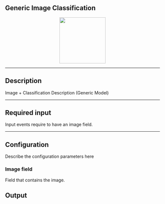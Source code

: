 <!--
  ~ Licensed to the Apache Software Foundation (ASF) under one or more
  ~ contributor license agreements.  See the NOTICE file distributed with
  ~ this work for additional information regarding copyright ownership.
  ~ The ASF licenses this file to You under the Apache License, Version 2.0
  ~ (the "License"); you may not use this file except in compliance with
  ~ the License.  You may obtain a copy of the License at
  ~
  ~    http://www.apache.org/licenses/LICENSE-2.0
  ~
  ~ Unless required by applicable law or agreed to in writing, software
  ~ distributed under the License is distributed on an "AS IS" BASIS,
  ~ WITHOUT WARRANTIES OR CONDITIONS OF ANY KIND, either express or implied.
  ~ See the License for the specific language governing permissions and
  ~ limitations under the License.
  ~
  -->
## Generic Image Classification

<p align="center"> 
    <img src="icon.png" width="150px;" class="pe-image-documentation"/>
</p>

***

## Description

Image  + Classification Description (Generic Model)

***

## Required input

Input events require to have an image field.

***

## Configuration

Describe the configuration parameters here

### Image field

Field that contains the image.

## Output